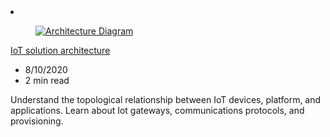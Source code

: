 <!-- This file is automatically generated by build/architectures/build_index.py. Any updates will be lost. -->

<!-- markdownlint-disable MD033 -->

<li class="grid-item item-column" data-categories="Internet of Things ">
<article class="card">
    <div class="card-header has-margin-bottom-none" aria-hidden="true">
        <figure class="image diagram has-height-175 has-overflow-hidden level">
            <a href="/azure/architecture/example-scenario/iot/devices-platform-application"><img src="/azure/architecture/browse/thumbs/devices-platform-application.png" class="diagram" alt="Architecture Diagram" data-linktype="relative-path"></a>
        </figure>
    </div>
    <div class="card-content">
        <a class="card-content-title has-margin-top-none" href="/azure/architecture/example-scenario/iot/devices-platform-application">
            <p>IoT solution architecture</p>
        </a>
        <ul class="card-content-metadata">
            <li>8/10/2020</li>
            <li>2 min read</li>
        </ul>
        <p class="card-content-description">Understand the topological relationship between IoT devices, platform, and applications. Learn about Iot gateways, communications protocols, and provisioning.</p>
        <div class="bottom-to-top-fade is-hidden-mobile"></div>
    </div>
</article>
</li>
